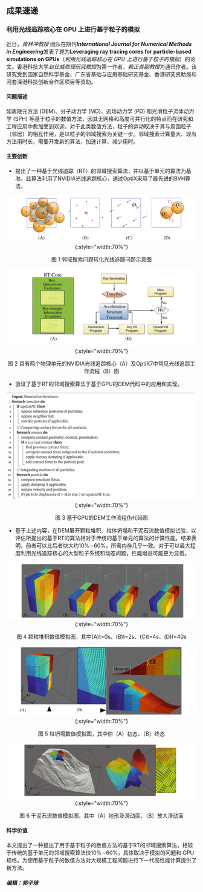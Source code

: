 ## 成果速递

### 利用光线追踪核心在 GPU 上进行基于粒子的模拟

近日，*黄林冲教授* 团队在期刊***International Journal for Numerical Methods in Engineering***发表了题为**Leveraging ray tracing cores for particle-based simulations on GPUs**（*利用光线追踪核心在 GPU 上进行基于粒子的模拟*）的论文。香港科技大学*赵仕威助理研究教授*为第一作者，*赖正首副教授*为通讯作者。该研究受到国家自然科学基金、广东省基础与应用基础研究基金、香港研究资助局和河套深港科技创新合作区项目等资助。

#### 问题描述

如离散元方法 (DEM)、分子动力学 (MD)、近场动力学 (PD) 和光滑粒子流体动力学 (SPH) 等基于粒子的数值方法，因其无网格和高度可并行化的特点而在研究和工程应用中愈加受到欢迎。对于此类数值方法，粒子的运动取决于其与周围粒子（邻居）的相互作用，是以粒子的邻域搜索为关键一步。邻域搜索计算量大、现有方法用时长，需要开发新的算法，加速计算、减少用时。

#### 主要创新

- 提出了一种基于光线追踪（RT）的邻域搜索算法，并以基于单元的算法为基准。此算法利用了NVIDIA光线追踪核心，通过OptiX采用了最先进的BVH算法。

<center>

![workflow](fig-1.png){:style="width:70%"}

图 1 邻域搜索问题转化光线追踪问题示意图

![workflow](fig-2.png){:style="width:70%"}

图 2 具有两个物理单元的NVIDIA光线追踪核心（A）及OptiX7中常见光线追踪工作流程（B）图

</center>

- 验证了基于RT的邻域搜索算法于基于GPU的DEM代码中的应用和实现。

<center>

![workflow](fig-3.png){:style="width:70%"}

图 3 基于GPU的DEM工作流程伪代码图

</center>

- 基于上述内容，在DEM展开颗粒堆积、柱体坍塌和干泥石流数值模拟试验，以评估所提出的基于RT的算法相对于传统的基于单元的算法的计算性能。结果表明，前者可以比后者快大约10%∼60%，所需内存几乎一致。对于可以最大程度利用光线追踪核心的大型粒子系统和动态问题，性能增益可能更为显着。

<center>

![workflow](fig-4.png){:style="width:70%"}

图 4 颗粒堆积数值模拟图，其中(A)t=0s、(B)t=2s、(C)t=4s、(D)t=40s

![workflow](fig-5.png){:style="width:70%"}

图 5 柱坍塌数值模拟图，其中你（A）初态、（B）终态

![workflow](fig-6.png){:style="width:70%"}

图 6 干泥石流数值模拟图，其中（A）地形及滑动面、（B）放大滑动面

</center>

#### 科学价值

本文提出了一种提出了用于基于粒子的数值方法的基于RT的邻域搜索算法，相较于传统的基于单元的邻域搜索算法快10%∼60%，具体取决于模拟的问题和 GPU 规格，为使用基于粒子的数值方法对大规模工程问题进行下一代高性能计算提供了新方法。

##### 编辑：郭子琦
